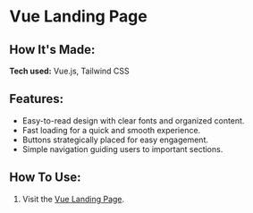 # Vue Landing Page

## How It's Made:

**Tech used:** Vue.js, Tailwind CSS

## Features:

- Easy-to-read design with clear fonts and organized content.
- Fast loading for a quick and smooth experience.
- Buttons strategically placed for easy engagement.
- Simple navigation guiding users to important sections.

## How To Use:

1. Visit the [Vue Landing Page](vue-landing-page-blond.vercel.app).
